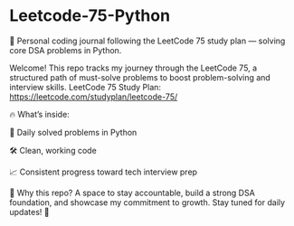 # Leetcode-75-Python
📘 Personal coding journal following the LeetCode 75 study plan — solving core DSA problems in Python.

Welcome! This repo tracks my journey through the LeetCode 75, a structured path of must-solve problems to boost problem-solving and interview skills.
LeetCode 75 Study Plan: https://leetcode.com/studyplan/leetcode-75/ 

🔥 What’s inside:

🧩 Daily solved problems in Python

🛠️ Clean, working code 

📈 Consistent progress toward tech interview prep

🚀 Why this repo?
A space to stay accountable, build a strong DSA foundation, and showcase my commitment to growth. Stay tuned for daily updates! 🔁
